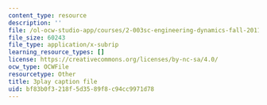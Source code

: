 ```yaml
---
content_type: resource
description: ''
file: /ol-ocw-studio-app/courses/2-003sc-engineering-dynamics-fall-2011/bf83b0f3218f5d3589f8c94cc9971d78_GUvoVvXwoOQ.vtt
file_size: 60243
file_type: application/x-subrip
learning_resource_types: []
license: https://creativecommons.org/licenses/by-nc-sa/4.0/
ocw_type: OCWFile
resourcetype: Other
title: 3play caption file
uid: bf83b0f3-218f-5d35-89f8-c94cc9971d78
---
```

